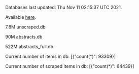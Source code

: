 Databases last updated: Thu Nov 11 02:15:37 UTC 2021. 

Available [here](https://github.com/cbeauhilton/ash-db/releases).

7.8M	unscraped.db

90M	abstracts.db

522M	abstracts_full.db

Current number of items in db:
[{"count(*)": 93309}]

Current number of scraped items in db:
[{"count(*)": 64439}]
